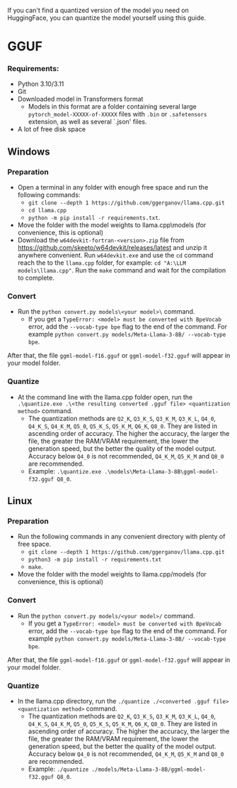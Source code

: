 If you can't find a quantized version of the model you need on HuggingFace, you can quantize the model yourself using this guide.
# GGUF
### Requirements:
- Python 3.10/3.11
- Git
- Downloaded model in Transformers format
  - Models in this format are a folder containing several large `pytorch_model-XXXXX-of-XXXXX` files with `.bin` or `.safetensors` extension,
  as well as several `.json' files.
- A lot of free disk space

## Windows
### Preparation
- Open a terminal in any folder with enough free space and run the following commands:
  - `git clone --depth 1 https://github.com/ggerganov/llama.cpp.git`
  - `cd llama.cpp`
  - `python -m pip install -r requirements.txt`.
- Move the folder with the model weights to llama.cpp\models (for convenience, this is optional)
- Download the `w64devkit-fortran-<version>.zip` file from https://github.com/skeeto/w64devkit/releases/latest and unzip it anywhere convenient.
Run `w64devkit.exe` and use the `cd` command reach the to the `llama.cpp` folder, for example: `cd "A:\LLM models\llama.cpp"`.
Run the `make` command and wait for the compilation to complete.
  

### Convert
- Run the `python convert.py models\<your model>\` command.
  - If you get a `TypeError: <model> must be converted with BpeVocab` error, add the `--vocab-type bpe` flag to the end of the command.
For example `python convert.py models/Meta-Llama-3-8B/ --vocab-type bpe`.

After that, the file `ggml-model-f16.gguf` or `ggml-model-f32.gguf` will appear in your model folder.


### Quantize
- At the command line with the llama.cpp folder open, run the `.\quantize.exe .\<the resulting converted .gguf file> <quantization method>` command.
  - The quantization methods are `Q2_K`, `Q3_K_S`, `Q3_K_M`, `Q3_K_L`, `Q4_0`, `Q4_K_S`, `Q4_K_M`, `Q5_0`, `Q5_K_S`, `Q5_K_M`, `Q6_K`, `Q8_0`.
  They are listed in ascending order of accuracy. The higher the accuracy, the larger the file, the greater the RAM/VRAM requirement, the lower the generation speed, but the better the quality of the model output.
  Accuracy below `Q4_0` is not recommended, `Q4_K_M`, `Q5_K_M` and `Q8_0` are recommended.
  - Example: `.\quantize.exe .\models\Meta-Llama-3-8B\ggml-model-f32.gguf Q8_0`.


## Linux
### Preparation
- Run the following commands in any convenient directory with plenty of free space.
  - `git clone --depth 1 https://github.com/ggerganov/llama.cpp.git`
  - `python3 -m pip install -r requirements.txt`
  - `make`.
- Move the folder with the model weights to llama.cpp/models (for convenience, this is optional)
  

### Convert
- Run the `python convert.py models/<your model>/` command.
  - If you get a `TypeError: <model> must be converted with BpeVocab` error, add the `--vocab-type bpe` flag to the end of the command.
For example `python convert.py models/Meta-Llama-3-8B/ --vocab-type bpe`.

After that, the file `ggml-model-f16.gguf` or `ggml-model-f32.gguf` will appear in your model folder.


### Quantize
- In the llama.cpp directory, run the `./quantize ./<converted .gguf file> <quantization method>` command.
  - The quantization methods are `Q2_K`, `Q3_K_S`, `Q3_K_M`, `Q3_K_L`, `Q4_0`, `Q4_K_S`, `Q4_K_M`, `Q5_0`, `Q5_K_S`, `Q5_K_M`, `Q6_K`, `Q8_0`.
  They are listed in ascending order of accuracy. The higher the accuracy, the larger the file, the greater the RAM/VRAM requirement, the lower the generation speed, but the better the quality of the model output.
  Accuracy below `Q4_0` is not recommended, `Q4_K_M`, `Q5_K_M` and `Q8_0` are recommended.
  - Example: `./quantize ./models/Meta-Llama-3-8B/ggml-model-f32.gguf Q8_0`.

